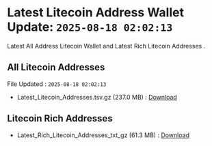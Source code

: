 # Latest Litecoin Address Wallet Update: `2025-08-18 02:02:13`

Latest All Address Litecoin Wallet and Latest Rich Litecoin Addresses .

## All Litecoin Addresses

File Updated : `2025-08-18 02:02:13`

- Latest_Litecoin_Addresses.tsv.gz (237.0 MB) : [Download](https://github.com/Pymmdrza/Rich-Address-Wallet/releases/tag/Litecoin)

## Litecoin Rich Addresses

- Latest_Rich_Litecoin_Addresses_txt_gz (61.3 MB) : [Download](https://github.com/Pymmdrza/Rich-Address-Wallet/releases/tag/Litecoin)
